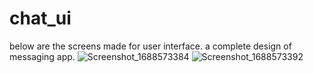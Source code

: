 # chat_ui

below are the screens made for user interface. a complete design of messaging app.
![Screenshot_1688573384](https://github.com/sans-1908/chat_ui/assets/96836353/cd3affd9-745c-4e54-a543-c1645377c01c)
![Screenshot_1688573392](https://github.com/sans-1908/chat_ui/assets/96836353/b018baf5-a368-4036-b22c-23549d53e116)
